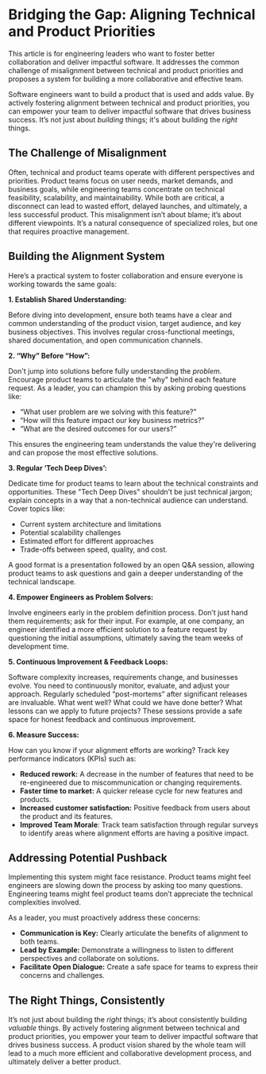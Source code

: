 # Bridging the Gap: Aligning Technical and Product Priorities

This article is for engineering leaders who want to foster better collaboration and deliver impactful software. It addresses the common challenge of misalignment between technical and product priorities and proposes a system for building a more collaborative and effective team.

Software engineers want to build a product that is used and adds value. By actively fostering alignment between technical and product priorities, you can empower your team to deliver impactful software that drives business success. It’s not just about *building* things; it's about building the *right* things.

## The Challenge of Misalignment

Often, technical and product teams operate with different perspectives and priorities. Product teams focus on user needs, market demands, and business goals, while engineering teams concentrate on technical feasibility, scalability, and maintainability. While both are critical, a disconnect can lead to wasted effort, delayed launches, and ultimately, a less successful product. This misalignment isn’t about blame; it’s about different viewpoints. It’s a natural consequence of specialized roles, but one that requires proactive management.

## Building the Alignment System

Here’s a practical system to foster collaboration and ensure everyone is working towards the same goals:

**1. Establish Shared Understanding:**

Before diving into development, ensure both teams have a clear and common understanding of the product vision, target audience, and key business objectives. This involves regular cross-functional meetings, shared documentation, and open communication channels.

**2. “Why” Before “How”:**

Don't jump into solutions before fully understanding the *problem*. Encourage product teams to articulate the "why" behind each feature request.  As a leader, you can champion this by asking probing questions like:

*   “What user problem are we solving with this feature?”
*   “How will this feature impact our key business metrics?”
*   “What are the desired outcomes for our users?”

This ensures the engineering team understands the value they're delivering and can propose the most effective solutions.

**3. Regular ‘Tech Deep Dives’:**

Dedicate time for product teams to learn about the technical constraints and opportunities. These "Tech Deep Dives" shouldn’t be just technical jargon; explain concepts in a way that a non-technical audience can understand. Cover topics like:

*   Current system architecture and limitations
*   Potential scalability challenges
*   Estimated effort for different approaches
*   Trade-offs between speed, quality, and cost. 

A good format is a presentation followed by an open Q&A session, allowing product teams to ask questions and gain a deeper understanding of the technical landscape.

**4. Empower Engineers as Problem Solvers:**

Involve engineers early in the problem definition process. Don’t just hand them requirements; ask for their input.  For example, at one company, an engineer identified a more efficient solution to a feature request by questioning the initial assumptions, ultimately saving the team weeks of development time.

**5. Continuous Improvement & Feedback Loops:**

Software complexity increases, requirements change, and businesses evolve. You need to continuously monitor, evaluate, and adjust your approach. Regularly scheduled “post-mortems” after significant releases are invaluable. What went well? What could we have done better? What lessons can we apply to future projects?  These sessions provide a safe space for honest feedback and continuous improvement.

**6. Measure Success:**

How can you know if your alignment efforts are working? Track key performance indicators (KPIs) such as:

*   **Reduced rework:** A decrease in the number of features that need to be re-engineered due to miscommunication or changing requirements.
*   **Faster time to market:** A quicker release cycle for new features and products.
*   **Increased customer satisfaction:** Positive feedback from users about the product and its features.
*    **Improved Team Morale**: Track team satisfaction through regular surveys to identify areas where alignment efforts are having a positive impact.



## Addressing Potential Pushback

Implementing this system might face resistance. Product teams might feel engineers are slowing down the process by asking too many questions. Engineering teams might feel product teams don’t appreciate the technical complexities involved. 

As a leader, you must proactively address these concerns:

*   **Communication is Key:** Clearly articulate the benefits of alignment to both teams.
*   **Lead by Example:** Demonstrate a willingness to listen to different perspectives and collaborate on solutions.
*   **Facilitate Open Dialogue:** Create a safe space for teams to express their concerns and challenges.



## The Right Things, Consistently

It’s not just about building the *right* things; it’s about consistently building *valuable* things. By actively fostering alignment between technical and product priorities, you empower your team to deliver impactful software that drives business success. A product vision shared by the whole team will lead to a much more efficient and collaborative development process, and ultimately deliver a better product.